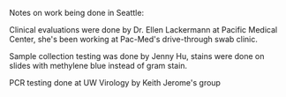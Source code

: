 Notes on work being done in Seattle:

Clinical evaluations were done by Dr. Ellen Lackermann at Pacific Medical Center, she's been working at Pac-Med's drive-through swab clinic.

Sample collection testing was done by Jenny Hu, stains were done on slides with methylene blue instead of gram stain.

PCR testing done at UW Virology by Keith Jerome's group
